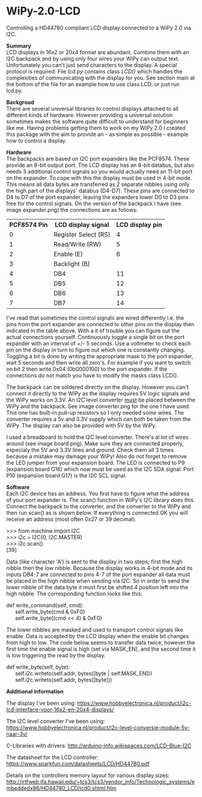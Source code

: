 # WiPy-2.0-LCD
Controlling a HD44780 compliant LCD display connected to a WiPy 2.0 via I2C.

<b>Summary</b><br>
LCD displays in 16x2 or 20x4 format are abundant. Combine them with an I2C backpack and by using only four wires your WiPy can output text. Unfortunately you can't just send characters to the display. A special protocol is required. File <i>lcd.py</i> contains class <i>LCD()</i> which handles the complexities of communicating with the display for you. See section main at the bottom of the file for an example how to use class LCD, or just run lcd.py.

<b>Backgroud</b><br>
There are several universal libraries to control displays attached to all different kinds of hardware. However providing a universal solution sometimes makes the software quite difficult to understand for beginners like me. Having problems getting them to work on my WiPy 2.0 I created this package with the aim to provide an - as simple as possible - example how to control a display.

<b>Hardware</b><br>
The backpacks are based on I2C port expanders like the PCF8574. These provide an 8-bit output port. The LCD display has an 8-bit databus, but also needs 3 additional control signals so you would actually need an 11-bit port on the expander. To cope with this the display must be used in 4-bit mode. This means all data bytes are transferred as 2 separate nibbles using only the high part of the displays' databus (D4-D7). These pins are connected to D4 to D7 of the port expander, leaving the expanders lower D0 to D3 pins free for the control signals. On the version of the backpack I have (see image expander.png) the connections are as follows:

<table>
  <tr>
    <th>PCF8574 Pin</th>
    <th>LCD display signal</th>
    <th>LCD display pin</th>
  </tr>
  <tr>
    <td>0</td>
    <td>Register Select (RS)</td>
    <td>4</td>
  </tr>
  <tr>
    <td>1</td>
    <td>Read/Write (RW)</td>
    <td>5</td>
  </tr>
  <tr>
    <td>2</td>
    <td>Enable (E)</td>
    <td>6</td>
  </tr>
  <tr>
    <td>3</td>
    <td>Backlight (B)</td>
    <td></td>
  </tr>
  <tr>
    <td>4</td>
    <td>DB4</td>
    <td>11</td>
  </tr>
  <tr>
    <td>5</td>
    <td>DB5</td>
    <td>12</td>
  </tr>
  <tr>
    <td>6</td>
    <td>DB6</td>
    <td>13</td>
  </tr>
  <tr>
    <td>7</td>
    <td>DB7</td>
    <td>14</td>
  </tr>
</table>

I've read that sometimes the control signals are wired differently i.e. the pins from the port expander are connected to other pins on the display then indicated in the table above. With a it of trouble you can figure out the actual connections yourself. Continuously toggle a single bit on the port expander with an interval of +/- 5 seconds. Use a voltmeter to check each pin on the display in turn to figure out which one is constantly changing. Toggling a bit is done by writing the appropriate mask to the port expander, wait 5 seconds and then write all zero's. For example if you want to switch on bit 2 then write 0x04 (0b0000100) to the port expander. If the connections do not match you have to modify the masks class LCD().

The backpack can be soldered directly on the display. However you can't connect it directly to the WiPy as the display requires 5V logic signals and the WiPy works on 3.3V. An I2C level converter <u>must</u> be placed between the WiPy and the backpack. See image converter.png for the one I have used. This one has built-in pull-up resistors so I only needed some wires. The converter requires a 5v and 3.3V supply which can both be taken from the WiPy. The display can also be provided with 5V by the WiPy. 

I used a breadboard to hold the I2C level converter. There's al lot of wires around (see image board.png). Make sure they are connected properly, especialy the 5V and 3.3V lines and ground. Check them all 3 times because a mistake may damage your WiPy! Also do not forget to remove the LED jumper from your expansion board. The LED is connected to P9 (expansion board G16) which now must be used as the I2C SDA signal. Port P10 (expansion board G17) is the I2C SCL signal. 

<b>Software</b><br>
Each I2C device has an address. You first have to figure what the address of your port expander is. The scan() function in WiPy's I2C library does this. Connect the backpack to the converter, and the converter to the WiPy and then run scan() as is shown below. If everything is connected OK you will receive an address (most often 0x27 or 39 decimal).

&gt;&gt;&gt; from machine import I2C<br>
&gt;&gt;&gt; i2c = I2C(0, I2C.MASTER)<br>
&gt;&gt;&gt; i2c.scan()<br>
[39]<br>

Data (like character 'A') is sent to the display in two steps; first the high nibble then the low nibble. Because the display works in 4-bit mode and its inputs DB4-7 are connected to pins 4-7 of the port expander all data must be placed in the high nibble when sending via I2C. So in order to send the lower nibble of the data byte it must first be shifted 4 position left into the high nibble. The corresponding function looks like this:

def write_command(self, cmd):<br>
&nbsp;&nbsp;&nbsp;&nbsp;&nbsp;&nbsp;self.write_byte(cmd & 0xF0)<br>
&nbsp;&nbsp;&nbsp;&nbsp;&nbsp;&nbsp;self.write_byte((cmd << 4) & 0xF0)<br>

The lower nibbles are masked and used to transport control signals like enable. Data is accepted by the LCD display when the enable bit changes from high to low. The code below seems to transfer data twice, however the first time the enable signal is high (set via MASK_EN), and the second time it is low triggering the read by the display.

def write_byte(self, byte):<br>
&nbsp;&nbsp;&nbsp;&nbsp;&nbsp;&nbsp;self.i2c.writeto(self.addr, bytes([byte | self.MASK_EN]))<br>
&nbsp;&nbsp;&nbsp;&nbsp;&nbsp;&nbsp;self.i2c.writeto(self.addr, bytes([byte]))<br>

<b>Additional information</b>

The display I've been using: 
https://www.hobbyelectronica.nl/product/i2c-lcd-interface-voor-16x2-en-20x4-displays/

The I2C level converter I've been using:
https://www.hobbyelectronica.nl/product/i2c-level-conversie-module-5v-naar-3v/

C-Libraries with drivers: 
http://arduino-info.wikispaces.com/LCD-Blue-I2C

The datasheet for the LCD controller: 
https://www.sparkfun.com/datasheets/LCD/HD44780.pdf

Details on the controllers memory layout for various display sizes: 
http://irtfweb.ifa.hawaii.edu/~tcs3/tcs3/vendor_info/Technologic_systems/embeddedx86/HD44780_LCD/lcd0.shtml.htm
